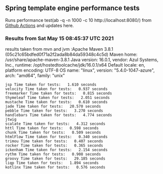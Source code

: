 
<script async src="//pagead2.googlesyndication.com/pagead/js/adsbygoogle.js"></script>
<script>
    (adsbygoogle = window.adsbygoogle || []).push({
         google_ad_client: "ca-pub-7118095690658891",
         enable_page_level_ads: true
    });
</script>

## Spring template engine performance tests

Runs performance test(ab -q -n 1000 -c 10 http://localhost:8080/) from [Github Actions](https://github.com/ozkanpakdil/spring-comparing-template-engines/actions) and updates here.

### Results from Sat May 15 08:45:37 UTC 2021
results taken from mvn and jvm :Apache Maven 3.8.1 (05c21c65bdfed0f71a2f2ada8b84da59348c4c5d)
Maven home: /usr/share/apache-maven-3.8.1
Java version: 16.0.1, vendor: Azul Systems, Inc., runtime: /opt/hostedtoolcache/jdk/16.0.1/x64
Default locale: en, platform encoding: UTF-8
OS name: "linux", version: "5.4.0-1047-azure", arch: "amd64", family: "unix"
```
jsp Time taken for tests:   1.610 seconds
velocity Time taken for tests:   0.937 seconds
freemarker Time taken for tests:   0.815 seconds
thymeleaf Time taken for tests:   2.051 seconds
mustache Time taken for tests:   0.610 seconds
jade Time taken for tests:   20.570 seconds
pebble Time taken for tests:   3.270 seconds
handlebars Time taken for tests:   4.774 seconds
jtwig 
scalate Time taken for tests:   4.312 seconds
httl Time taken for tests:   0.598 seconds
chunk Time taken for tests:   0.509 seconds
htmlFlow Time taken for tests:   0.340 seconds
trimou Time taken for tests:   0.407 seconds
rocker Time taken for tests:   0.365 seconds
ickenham Time taken for tests:   2.154 seconds
rythm Time taken for tests:   0.908 seconds
groovy Time taken for tests:   29.185 seconds
liqp Time taken for tests:   1.894 seconds
kotlinx Time taken for tests:   0.576 seconds
```

